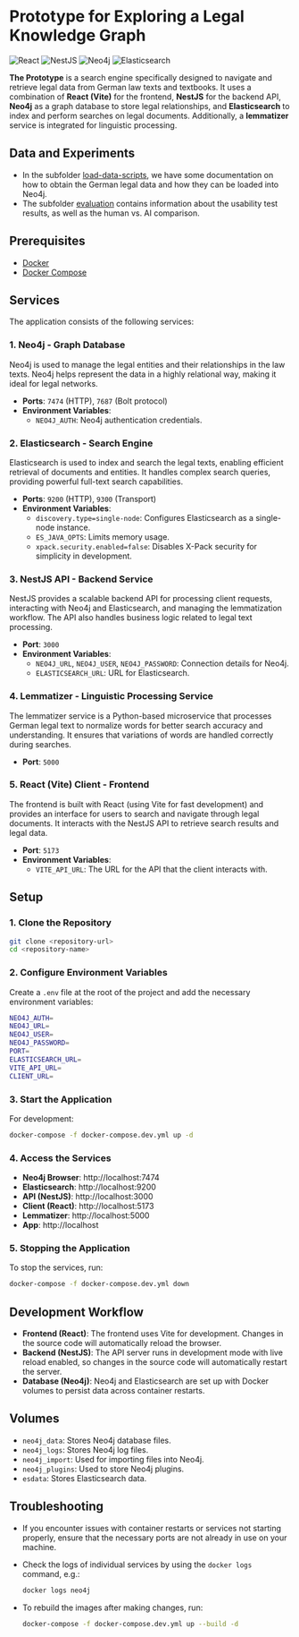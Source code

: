 # Prototype for Exploring a Legal Knowledge Graph

![React](https://img.shields.io/badge/React-20232A?style=for-the-badge&logo=react&logoColor=61DAFB)
![NestJS](https://img.shields.io/badge/NestJS-E0234E?style=for-the-badge&logo=nestjs&logoColor=white)
![Neo4j](https://img.shields.io/badge/Neo4j-008CC1?style=for-the-badge&logo=neo4j&logoColor=white)
![Elasticsearch](https://img.shields.io/badge/Elasticsearch-005571?style=for-the-badge&logo=elasticsearch&logoColor=white)

**The Prototype** is a search engine specifically designed to navigate and retrieve legal data from German law texts and textbooks. It uses a combination of **React (Vite)** for the frontend, **NestJS** for the backend API, **Neo4j** as a graph database to store legal relationships, and **Elasticsearch** to index and perform searches on legal documents. Additionally, a **lemmatizer** service is integrated for linguistic processing.

## Data and Experiments
- In the subfolder [load-data-scripts](load-data-scripts), we have some documentation on how to obtain the German legal data and how they can be loaded into Neo4j.
- The subfolder [evaluation](evaluation) contains information about the usability test results, as well as the human vs. AI comparison.

## Prerequisites

- [Docker](https://www.docker.com/get-started)
- [Docker Compose](https://docs.docker.com/compose/)

## Services

The application consists of the following services:

### 1. **Neo4j** - Graph Database

Neo4j is used to manage the legal entities and their relationships in the law texts. Neo4j helps represent the data in a highly relational way, making it ideal for legal networks.

- **Ports**: `7474` (HTTP), `7687` (Bolt protocol)
- **Environment Variables**:
  - `NEO4J_AUTH`: Neo4j authentication credentials.

### 2. **Elasticsearch** - Search Engine

Elasticsearch is used to index and search the legal texts, enabling efficient retrieval of documents and entities. It handles complex search queries, providing powerful full-text search capabilities.

- **Ports**: `9200` (HTTP), `9300` (Transport)
- **Environment Variables**:
  - `discovery.type=single-node`: Configures Elasticsearch as a single-node instance.
  - `ES_JAVA_OPTS`: Limits memory usage.
  - `xpack.security.enabled=false`: Disables X-Pack security for simplicity in development.

### 3. **NestJS API** - Backend Service

NestJS provides a scalable backend API for processing client requests, interacting with Neo4j and Elasticsearch, and managing the lemmatization workflow. The API also handles business logic related to legal text processing.

- **Port**: `3000`
- **Environment Variables**:
  - `NEO4J_URL`, `NEO4J_USER`, `NEO4J_PASSWORD`: Connection details for Neo4j.
  - `ELASTICSEARCH_URL`: URL for Elasticsearch.

### 4. **Lemmatizer** - Linguistic Processing Service

The lemmatizer service is a Python-based microservice that processes German legal text to normalize words for better search accuracy and understanding. It ensures that variations of words are handled correctly during searches.

- **Port**: `5000`

### 5. **React (Vite) Client** - Frontend

The frontend is built with React (using Vite for fast development) and provides an interface for users to search and navigate through legal documents. It interacts with the NestJS API to retrieve search results and legal data.

- **Port**: `5173`
- **Environment Variables**:
  - `VITE_API_URL`: The URL for the API that the client interacts with.

## Setup

### 1. Clone the Repository

```bash
git clone <repository-url>
cd <repository-name>
```

### 2. Configure Environment Variables

Create a `.env` file at the root of the project and add the necessary environment variables:

```bash
NEO4J_AUTH=
NEO4J_URL=
NEO4J_USER=
NEO4J_PASSWORD=
PORT=
ELASTICSEARCH_URL=
VITE_API_URL=
CLIENT_URL=
```

### 3. Start the Application

For development:

```bash
docker-compose -f docker-compose.dev.yml up -d
```

### 4. Access the Services

- **Neo4j Browser**: http://localhost:7474
- **Elasticsearch**: http://localhost:9200
- **API (NestJS)**: http://localhost:3000
- **Client (React)**: http://localhost:5173
- **Lemmatizer**: http://localhost:5000
- **App**: http://localhost

### 5. Stopping the Application

To stop the services, run:

```bash
docker-compose -f docker-compose.dev.yml down
```

## Development Workflow

- **Frontend (React)**: The frontend uses Vite for development. Changes in the source code will automatically reload the browser.
- **Backend (NestJS)**: The API server runs in development mode with live reload enabled, so changes in the source code will automatically restart the server.
- **Database (Neo4j)**: Neo4j and Elasticsearch are set up with Docker volumes to persist data across container restarts.

## Volumes

- `neo4j_data`: Stores Neo4j database files.
- `neo4j_logs`: Stores Neo4j log files.
- `neo4j_import`: Used for importing files into Neo4j.
- `neo4j_plugins`: Used to store Neo4j plugins.
- `esdata`: Stores Elasticsearch data.

## Troubleshooting

- If you encounter issues with container restarts or services not starting properly, ensure that the necessary ports are not already in use on your machine.
- Check the logs of individual services by using the `docker logs` command, e.g.:

  ```bash
  docker logs neo4j
  ```

- To rebuild the images after making changes, run:

  ```bash
  docker-compose -f docker-compose.dev.yml up --build -d
  ```
